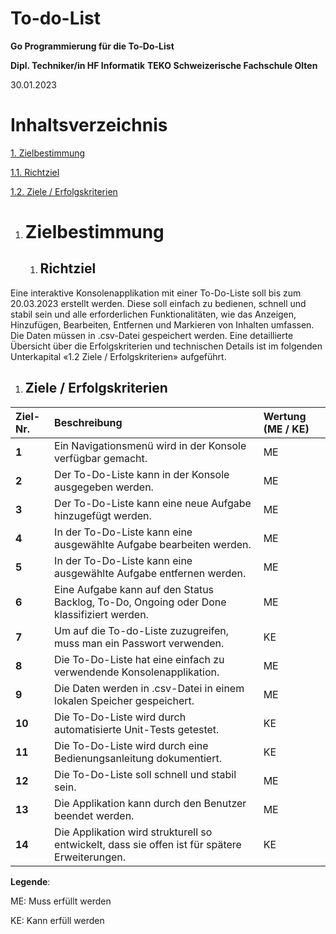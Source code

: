 # To-do-List
**Go Programmierung für die To-Do-List**

**Dipl. Techniker/in HF Informatik**
**TEKO Schweizerische Fachschule Olten**

30.01.2023

# Inhaltsverzeichnis
[1.	Zielbestimmung](#_toc126069979)

[1.1.	Richtziel](#_toc126069980)

[1.2.	Ziele / Erfolgskriterien](#_toc126069981)






1. # <a name="_toc124835920"></a><a name="_toc126069979"></a>**Zielbestimmung**
   1. ## <a name="_toc124835921"></a><a name="_toc126069980"></a>**Richtziel**

<a name="_toc124835922"></a>Eine interaktive Konsolenapplikation mit einer To-Do-Liste soll bis zum 20.03.2023 erstellt werden. Diese soll einfach zu bedienen, schnell und stabil sein und alle erforderlichen Funktionalitäten, wie das Anzeigen, Hinzufügen, Bearbeiten, Entfernen und Markieren von Inhalten umfassen. Die Daten müssen in .csv-Datei gespeichert werden. Eine detaillierte Übersicht über die Erfolgskriterien und technischen Details ist im folgenden Unterkapital «1.2 Ziele / Erfolgskriterien» aufgeführt.

1. ## <a name="_toc126069981"></a>**Ziele / Erfolgskriterien**


|**Ziel-Nr.**|**Beschreibung**|**Wertung (ME / KE)**|
| :- | :- | :- |
|**1**|Ein Navigationsmenü wird in der Konsole verfügbar gemacht.|ME|
|**2**|Der To-Do-Liste kann in der Konsole ausgegeben werden.|ME|
|**3**|Der To-Do-Liste kann eine neue Aufgabe hinzugefügt werden.|ME|
|**4**|In der To-Do-Liste kann eine ausgewählte Aufgabe bearbeiten werden.|ME|
|**5**|In der To-Do-Liste kann eine ausgewählte Aufgabe entfernen werden.|ME|
|**6**|Eine Aufgabe kann auf den Status Backlog, To-Do, Ongoing oder Done klassifiziert werden.|ME|
|**7**|Um auf die To-do-Liste zuzugreifen, muss man ein Passwort verwenden.|KE|
|**8**|Die To-Do-Liste hat eine einfach zu verwendende Konsolenapplikation.|ME|
|**9**|Die Daten werden in .csv-Datei in einem lokalen Speicher gespeichert.|ME|
|**10**|Die To-Do-Liste wird durch automatisierte Unit-Tests getestet.|KE|
|**11**|Die To-Do-Liste wird durch eine Bedienungsanleitung dokumentiert.|KE|
|**12**|Die To-Do-Liste soll schnell und stabil sein.|ME|
|**13**|Die Applikation kann durch den Benutzer beendet werden.|ME|
|**14**|Die Applikation wird strukturell so entwickelt, dass sie offen ist für spätere Erweiterungen.|KE|

**Legende**:

ME:	Muss erfüllt werden

KE:	Kann erfüll werden
